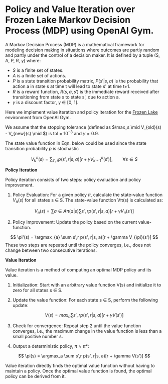 # Policy and Value Iteration over Frozen Lake Markov Decision Process (MDP) using OpenAI Gym.

A Markov Decision Process (MDP) is a mathematical framework for modeling decision making in situations where outcomes are partly random and partly under the control of a decision maker. It is defined by a tuple (S, A, P, R, $\gamma$) where:

- $S$ is a finite set of states.
- $A$ is a finite set of actions.
- $P$ is a state transition probability matrix, $P(s'|s, a)$ is the probability that action a in state s at time t will lead to state s' at time t+1.
- $R$ is a reward function, $R(s, a, s')$ is the immediate reward received after transitioning from state s to state s', due to action a.
- $\gamma$ is a discount factor, $\gamma$ ∈ [0, 1].

Here we implement value iteration and policy iteration for the [Frozen Lake](https://www.gymlibrary.dev/environments/toy_text/frozen_lake/) environment from OpenAI Gym. 

We assume that the stopping tolerance (defined as $\max_s \mid V_{old}(s) - V_{new}(s) \mid $) is tol = $10^{-3}$ and $\gamma = 0.9$.

The state value function in Eqn. below could be used since the state transition probability $p$ is stochastic

$$
V_{k}^{\pi}(s) = \sum_{s',r} p(s',r|s,a)[r + \gamma V_{k-1}^{\pi}(s')], \qquad \forall s \in S
$$

**Policy Iteration**

Policy iteration consists of two steps: policy evaluation and policy improvement. 

1. Policy Evaluation: For a given policy $\pi$, calculate the state-value function $V_{\pi}(s)$ for all states s ∈ S. The state-value function Vπ(s) is calculated as:

$$
V_π(s) = \sum a∈A \pi(a|s) \sum s', r p(s', r|s, a)[r + \gamma V_{\pi}(s')]
$$

2. Policy Improvement: Update the policy based on the current value-function.

$$
\pi'(s) = \argmax_{a} \sum s',r p(s', r|s, a)[r + \gamma V_{\pi}(s')]
$$
These two steps are repeated until the policy converges, i.e., does not change between two consecutive iterations.

**Value Iteration**

Value iteration is a method of computing an optimal MDP policy and its value. 

1. Initialization: Start with an arbitrary value function V(s) and initialize it to zero for all states s ∈ S.

2. Update the value function: For each state s ∈ S, perform the following update:

$$
V(s) = max_a ∑s',r p(s', r|s, a)[r + \gamma V(s')]
$$

3. Check for convergence: Repeat step 2 until the value function converges, i.e., the maximum change in the value function is less than a small positive number ε.

4. Output a deterministic policy, $\pi ≈ \pi*$: 

$$
\pi(s) = \argmax_a \sum s',r p(s', r|s, a)[r + \gamma V(s')]
$$

Value iteration directly finds the optimal value function without having to maintain a policy. Once the optimal value function is found, the optimal policy can be derived from it.